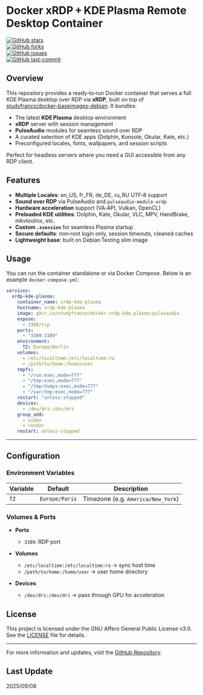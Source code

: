 # Docker xRDP + KDE Plasma Remote Desktop Container

[![GitHub stars](https://badgen.net/github/stars/studyfranco/docker-xrdp-kde-plasma?icon=github&label=stars)](https://github.com/studyfranco/docker-xrdp-kde-plasma/stargazers)  
[![GitHub forks](https://badgen.net/github/forks/studyfranco/docker-xrdp-kde-plasma?icon=github&label=forks)](https://github.com/studyfranco/docker-xrdp-kde-plasma/network)  
[![GitHub issues](https://badgen.net/github/issues/studyfranco/docker-xrdp-kde-plasma?icon=github&label=issues)](https://github.com/studyfranco/docker-xrdp-kde-plasma/issues)  
[![GitHub last-commit](https://badgen.net/github/last-commit/studyfranco/docker-xrdp-kde-plasma)](https://github.com/studyfranco/docker-xrdp-kde-plasma/commits/master)

## Overview

This repository provides a ready‑to‑run Docker container that serves a full KDE Plasma desktop over RDP via **xRDP**, built on top of [studyfranco/docker-baseimages-debian](https://github.com/studyfranco/docker-baseimages-debian). It bundles:

- The latest **KDE Plasma** desktop environment  
- **xRDP** server with session management  
- **PulseAudio** modules for seamless sound over RDP  
- A curated selection of KDE apps (Dolphin, Konsole, Okular, Kate, etc.)  
- Preconfigured locales, fonts, wallpapers, and session scripts  

Perfect for headless servers where you need a GUI accessible from any RDP client.

## Features

- **Multiple Locales**: en_US, fr_FR, de_DE, ru_RU UTF‑8 support  
- **Sound over RDP** via PulseAudio and `pulseaudio-module-xrdp`  
- **Hardware acceleration** support (VA‑API, Vulkan, OpenCL)  
- **Preloaded KDE utilities**: Dolphin, Kate, Okular, VLC, MPV, HandBrake, mkvtoolnix, etc.  
- **Custom `.xsession`** for seamless Plasma startup  
- **Secure defaults**: non‑root login only, session timeouts, cleaned caches  
- **Lightweight base**: built on Debian Testing slim image  

## Usage

You can run the container standalone or via Docker Compose. Below is an example `docker-compose.yml`:

```yaml
services:
  xrdp-kde-plasma:
    container_name: xrdp-kde-plasma
    hostname: xrdp-kde-plasma
    image: ghcr.io/studyfranco/docker-xrdp-kde-plasma:pulseaudio
    expose:
      - 3389/tcp
    ports:
      - "3389:3389"
    environment:
      TZ: Europe/Berlin
    volumes:
      - /etc/localtime:/etc/localtime:ro
      - /path/to/home:/home/user
    tmpfs:
      - "/run:exec,mode=777"
      - "/tmp:exec,mode=777"
      - "/tmp/dumps:exec,mode=777"
      - "/var/tmp:exec,mode=777"
    restart: "unless-stopped"
    devices:
      - /dev/dri:/dev/dri
    group_add:
      - video
      - render
    restart: unless-stopped
```

---

## Configuration

### Environment Variables

| Variable | Default        | Description                              |
| -------- | -------------- | ---------------------------------------- |
| `TZ`     | `Europe/Paris` | Timezone (e.g. `America/New_York`)       |

### Volumes & Ports

- **Ports**  
  - `3389`: RDP port  

- **Volumes**  
  - `/etc/localtime:/etc/localtime:ro` → sync host time  
  - `/path/to/home:/home/user` → user home directory  

- **Devices**  
  - `/dev/dri:/dev/dri` → pass through GPU for acceleration  

## License

This project is licensed under the GNU Affero General Public License v3.0. See the [LICENSE](LICENSE) file for details.

---

For more information and updates, visit the [GitHub Repository](https://github.com/studyfranco/docker-xrdp-kde-plasma).

## Last Update

2025/09/08
